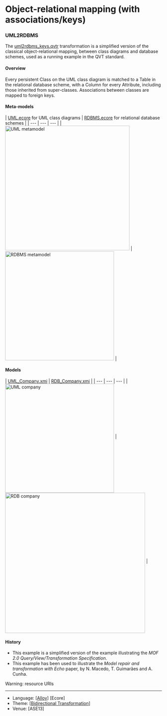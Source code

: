 # Object-relational mapping (with associations/keys) 

### UML2RDBMS
The [uml2rdbms_keys.qvtr](uml2rdbms_keys.qvtr) transformation is a simplified version of the classical object-relational mapping, between class diagrams and database schemes, used as a running example in the QVT standard.

#### Overview
Every persistent Class on the UML class diagram is matched to a Table in the relational database scheme, with a Column for every Attribute, including those inherited from super-classes. Associations between classes are mapped to foreign keys.

#### Meta-models
| [UML.ecore](../../../metamodels/uml2rdbms_keys/UML.ecore) for UML class diagrams | [RDBMS.ecore](../../../metamodels/uml2rdbms_keys/RDBMS.ecore) for relational database schemes |
| --- | --- | --- |
| <img src="../../../metamodels/uml2rdbms_keys/images/UML_metamodel.png" alt="UML metamodel" width="400px"> | <img src="../../../metamodels/uml2rdbms_keys/images/RDB_metamodel.png" alt="RDBMS metamodel" width="350px"> |

#### Models
| [UML_Company.xmi](../../../models/uml2rdbms_keys/UML_Company.xmi) | [RDB_Company.xmi](../../../models/uml2rdbms_keys/RDB_Company.xmi) |
| --- | --- | --- |
| <img src="../../../models/uml2rdbms_keys/images/UML_Company.png" alt="UML company" width="350px" align="middle"/> | <img src="../../../models/uml2rdbms_keys/images/RDB_Company.png" alt="RDB company" width="450px" align="middle"/> |


#### History
* This example is a simplified version of the example illustrating the *MOF 2.0 Query/View/Transformation Specification*. 
* This example has been used to illustrate the *Model repair and transformation with Echo* paper, by N. Macedo, T. Guimarães and A. Cunha.

Warning: resource URIs

---

* Language: [[Alloy](https://github.com/nmacedo/MSV/wiki/By-Language#alloy)] [Ecore]
* Theme: [[Bidirectional Transformation](https://github.com/nmacedo/MSV/wiki/By-Theme#bidirectional-transformation)] 
* Venue: [ASE13]